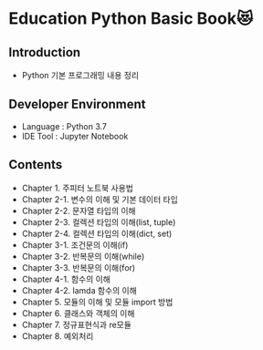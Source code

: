 # Education Python Basic Book:heart_eyes_cat:

## Introduction
  - Python 기본 프로그래밍 내용 정리

## Developer Environment
  - Language : Python 3.7
  - IDE Tool : Jupyter Notebook

## Contents
  - Chapter 1. 주피터 노트북 사용법
  - Chapter 2-1. 변수의 이해 및 기본 데이터 타입
  - Chapter 2-2. 문자열 타입의 이해
  - Chapter 2-3. 컬렉션 타입의 이해(list, tuple)
  - Chapter 2-4. 컬렉션 타입의 이해(dict, set)
  - Chapter 3-1. 조건문의 이해(if)
  - Chapter 3-2. 반복문의 이해(while)
  - Chapter 3-3. 반복문의 이해(for)
  - Chapter 4-1. 함수의 이해
  - Chapter 4-2. lamda 함수의 이해
  - Chapter 5. 모듈의 이해 및 모듈 import 방법
  - Chapter 6. 클래스와 객체의 이해
  - Chapter 7. 정규표현식과 re모듈
  - Chapter 8. 예외처리
